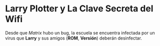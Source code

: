 # Larry Plotter y La Clave Secreta del Wifi

Desde que *Matrix* hubo un bug, la escuela se encuentra infectada por un virus que **Larry** y sus amigos (**ROM**, **Versión**) deberán desinfectar.